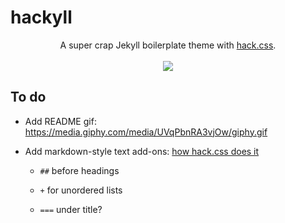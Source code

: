 # hackyll

<p align="center">
A super crap Jekyll boilerplate theme with <a href="https://github.com/egoist/hack">hack.css</a>.<br><br>
<img src="http://lukasschwab.github.io/img/blog.gif">
</p>

## To do

+ Add README gif: https://media.giphy.com/media/UVqPbnRA3vjOw/giphy.gif

+ Add markdown-style text add-ons: [how hack.css does it](https://github.com/egoist/hack/blob/master/src/css/markdown.css)

    + `##` before headings

    + `+` for unordered lists

    + `===` under title?
